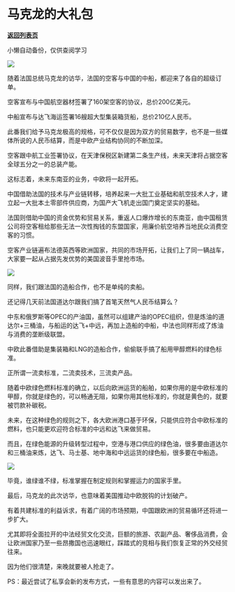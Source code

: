 # 马克龙的大礼包

[**返回列表页**](/gzh/政事堂2019)

小懒自动备份，仅供查阅学习

![](https://mmbiz.qpic.cn/mmbiz_jpg/rxhS23yu8cNd0ZyGjOd4d6bU6qmMMveaSKBMMXb3nhsjfibskyPhBbrt10vkjnrH87nNbvVmVD82bEllpTaWicuw/640?wx_fmt=jpeg)

随着法国总统马克龙的访华，法国的空客与中国的中船，都迎来了各自的超级订单。  

空客宣布与中国航空器材签署了160架空客的协议，总价200亿美元。

中船宣布与达飞海运签署16艘超大型集装箱货船，总价210亿人民币。

此番我们给予马克龙极高的规格，可不仅仅是因为双方的贸易数字，也不是一些媒体所说的人民币结算，而是中欧产业结构协同的不断加深。  

空客跟中航工业签署协议，在天津保税区新建第二条生产线，未来天津将占据空客全球五分之一的总装产能。

这标志着，未来东南亚的业务，中欧将一起开拓。  

中国借助法国的技术与产业链转移，培养起来一大批工业基础和航空技术人才，建立起一大批本土零部件供应商，为国产大飞机走出国门奠定坚实的基础。  

法国则借助中国的资金优势和贸易关系，重返人口爆炸增长的东南亚，由中国租赁公司将空客租给那些无法一次性掏钱的东盟国家，用廉价航空培养当地民众消费空客的习惯。

空客产业链遍布法德英西等欧洲国家，共同的市场开拓，让我们上了同一辆战车，大家要一起从占据先发优势的美国波音手里抢市场。

![](https://mmbiz.qpic.cn/mmbiz_jpg/rxhS23yu8cNd0ZyGjOd4d6bU6qmMMveabGxgibfy5IEMw27v7bBa9ohtQ2iagdNliaXJiadA7ibBnG6OSvh9v48lVBg/640?wx_fmt=jpeg)

同样，我们跟法国的造船合作，也不是单纯的卖船。  

还记得几天前法国道达尔跟我们搞了首笔天然气人民币结算么？

中东和俄罗斯等OPEC的产油国，虽然可以组建产油的OPEC组织，但是炼油的道达尔+三桶油，与船运的达飞+中远，再加上造船的中船，中法也同样形成了炼油与消费的垄断级联盟。

中欧此番借助是集装箱和LNG的造船合作，偷偷联手搞了船用甲醇燃料的绿色标准。  

正所谓一流卖标准，二流卖技术，三流卖产品。

随着中欧绿色燃料标准的确立，以后向欧洲运货的船舶，如果你用的是中欧标准的甲醇，你就是绿色的，可以畅通无阻，如果你用其他标准的，你就是黄色的，就要被罚款补碳税。

未来，在这种绿色的规则之下，各大欧洲港口基于环保，只能供应符合中欧标准的燃料，也只能更欢迎符合标准的中远和达飞来做贸易。

而且，在绿色能源的升级转型过程中，空港与港口供应的绿色油，很多要由道达尔和三桶油来炼，达飞、马士基、地中海和中远运货的绿色船，很多要在中船造。

![](https://mmbiz.qpic.cn/mmbiz_jpg/rxhS23yu8cNd0ZyGjOd4d6bU6qmMMveajjKz86kHMhxAWhnLUoSibIyTX03QKlBmbcF1ZncVruwbLJtIXqkicicug/640?wx_fmt=jpeg)

毕竟，谁绿谁不绿，标准掌握在制定规则和掌握运力的国家手里。

最后，马克龙的此次访华，也意味着美国推动中欧脱钩的计划破产。

有着共建标准的利益诉求，有着广阔的市场预期，中国跟欧洲的贸易循环还将进一步扩大。

尤其即将全面拉开的中法经贸文化交流，巨额的旅游、农副产品、奢侈品消费，会让欧洲国家乃至一些昂撒国也迅速眼红，踩踏式的竞相与我们恢复正常的外交经贸往来。

因为他们很清楚，来晚就要被人抢走了。

PS：最近尝试了私享会新的发布方式，一些有意思的内容可以发出来了。  


